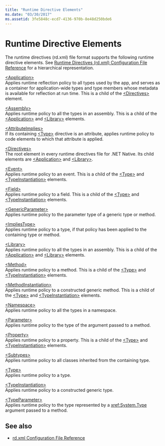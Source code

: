 ```yaml
---
title: "Runtime Directive Elements"
ms.date: "03/30/2017"
ms.assetid: 3fe5848c-ecd7-4136-970b-8e48d250bde6
---
```

# Runtime Directive Elements
The runtime directives (rd.xml) file format supports the following runtime directive elements. See [Runtime Directives (rd.xml) Configuration File Reference](runtime-directives-rd-xml-configuration-file-reference.md) for a hierarchical representation.  
  
 [\<Application>](application-element-net-native.md)  
 Applies runtime reflection policy to all types used by the app, and serves as a container for application-wide types and type members whose metadata is available for reflection at run time. This is a child of the [\<Directives>](directives-element-net-native.md) element.  
  
 [\<Assembly>](assembly-element-net-native.md)  
 Applies runtime policy to all the types in an assembly. This is a child of the [\<Application>](application-element-net-native.md) and [\<Library>](library-element-net-native.md) elements.  
  
 [\<AttributeImplies>](attributeimplies-element-net-native.md)  
 If its containing [\<Type>](type-element-net-native.md) directive is an attribute, applies runtime policy to code elements to which that attribute is applied.  
  
 [\<Directives>](directives-element-net-native.md)  
 The root element in every runtime directives file for .NET Native. Its child elements are [\<Application>](application-element-net-native.md) and [\<Library>](library-element-net-native.md).  
  
 [\<Event>](event-element-net-native.md)  
 Applies runtime policy to an event. This is a child of the [\<Type>](type-element-net-native.md) and [\<TypeInstantiation>](typeinstantiation-element-net-native.md) elements.  
  
 [\<Field>](field-element-net-native.md)  
 Applies runtime policy to a field. This is a child of the [\<Type>](type-element-net-native.md) and [\<TypeInstantiation>](typeinstantiation-element-net-native.md) elements.  
  
 [\<GenericParameter>](genericparameter-element-net-native.md)  
 Applies runtime policy to the parameter type of a generic type or method.  
  
 [\<ImpliesType>](impliestype-element-net-native.md)  
 Applies runtime policy to a type, if that policy has been applied to the containing type or method.  
  
 [\<Library>](library-element-net-native.md)  
 Applies runtime policy to all the types in an assembly. This is a child of the [\<Application>](application-element-net-native.md) and [\<Library>](library-element-net-native.md) elements.  
  
 [\<Method>](method-element-net-native.md)  
 Applies runtime policy to a method. This is a child of the [\<Type>](type-element-net-native.md) and [\<TypeInstantiation>](typeinstantiation-element-net-native.md) elements.  
  
 [\<MethodInstantiation>](methodinstantiation-element-net-native.md)  
 Applies runtime policy to a constructed generic method. This is a child of the [\<Type>](type-element-net-native.md) and [\<TypeInstantiation>](typeinstantiation-element-net-native.md) elements.  
  
 [\<Namespace>](namespace-element-net-native.md)  
 Applies runtime policy to all the types in a namespace.  
  
 [\<Parameter>](parameter-element-net-native.md)  
 Applies runtime policy to the type of the argument passed to a method.  
  
 [\<Property>](property-element-net-native.md)  
 Applies runtime policy to a property. This is a child of the [\<Type>](type-element-net-native.md) and [\<TypeInstantiation>](typeinstantiation-element-net-native.md) elements.  
  
 [\<Subtypes>](subtypes-element-net-native.md)  
 Applies runtime policy to all classes inherited from the containing type.  
  
 [\<Type>](type-element-net-native.md)  
 Applies runtime policy to a type.  
  
 [\<TypeInstantiation>](typeinstantiation-element-net-native.md)  
 Applies runtime policy to a constructed generic type.  
  
 [\<TypeParameter>](typeparameter-element-net-native.md)  
 Applies runtime policy to the type represented by a <xref:System.Type> argument passed to a method.  
  
## See also

- [rd.xml Configuration File Reference](runtime-directives-rd-xml-configuration-file-reference.md)
